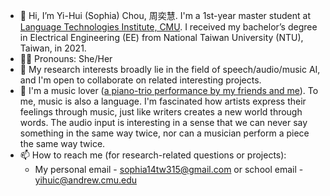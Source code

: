 - 👋 Hi, I’m Yi-Hui (Sophia) Chou, 周奕慧.  I'm a 1st-year master student at [Language Technologies Institute, CMU](https://www.lti.cs.cmu.edu/). I received my bachelor’s degree in Electrical Engineering (EE) from National Taiwan University (NTU), Taiwan, in 2021.
- 👧🏻 Pronouns: She/Her
- 👀 My research interests broadly lie in the field of speech/audio/music AI, and I'm open to collaborate on related interesting projects.  
- 🎼 I'm a music lover ([a piano-trio performance by my friends and me](https://www.youtube.com/watch?v=dU4iPHfb2tI&list=PLWxD9JBT-P09TzTE_kozSU4TOXfiVPGTA&index=11)). To me, music is also a language. I'm fascinated how artists express their feelings through music, just like writers creates a new world through words.  The audio input is interesting in a sense that we can never say something in the same way twice, nor can a musician perform a piece the same way twice. 
- 📫 How to reach me (for research-related questions or projects): 
  - My personal email - sophia14tw315@gmail.com or school email - yihuic@andrew.cmu.edu

<!---
sophia1488/sophia1488 is a ✨ special ✨ repository because its `README.md` (this file) appears on your GitHub profile.
You can click the Preview link to take a look at your changes.
--->
